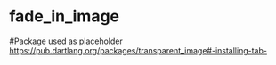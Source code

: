 # fade_in_image

#Package used as placeholder
https://pub.dartlang.org/packages/transparent_image#-installing-tab-
